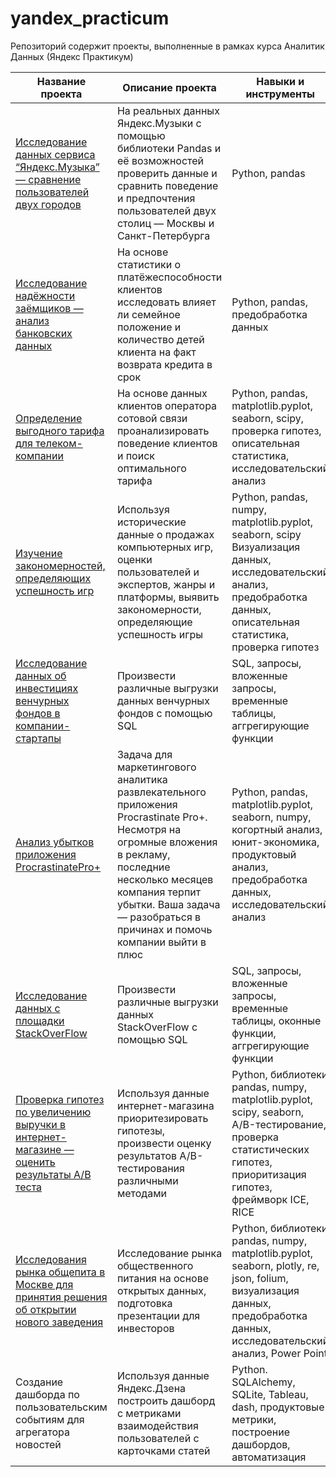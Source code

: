 # yandex_practicum
Репозиторий содержит проекты, выполненные в рамках курса Аналитик Данных (Яндекс Практикум)


| Название проекта  | Описание проекта | Навыки и инструменты
| ----------------- | ---------------- | ------------------- |
| [Исследование данных сервиса “Яндекс.Музыка” — сравнение пользователей двух городов](https://github.com/MorozovaLubov/yandex_practicum/tree/main/big_city_music) | На реальных данных Яндекс.Музыки c помощью библиотеки Pandas и её возможностей проверить данные и сравнить поведение и предпочтения пользователей двух столиц — Москвы и Санкт-Петербурга | Python, pandas |
| [Исследование надёжности заёмщиков — анализ банковских данных](https://github.com/MorozovaLubov/yandex_practicum/tree/main/bank_analysis) | На основе статистики о платёжеспособности клиентов исследовать влияет ли семейное положение и количество детей клиента на факт возврата кредита в срок| Python, pandas, предобработка данных |
|[Определение выгодного тарифа для телеком-компании](https://github.com/MorozovaLubov/yandex_practicum/tree/main/tariff) | На основе данных клиентов оператора сотовой связи проанализировать поведение клиентов и поиск оптимального тарифа | Python, pandas, matplotlib.pyplot, seaborn, scipy, проверка гипотез, описательная статистика, исследовательский анализ |
| [Изучение закономерностей, определяющих успешность игр](https://github.com/MorozovaLubov/yandex_practicum/tree/main/games) | Используя исторические данные о продажах компьютерных игр, оценки пользователей и экспертов, жанры и платформы, выявить закономерности, определяющие успешность игры | Python, pandas, numpy, matplotlib.pyplot, seaborn, scipy Визуализация данных, исследовательский анализ, предобработка данных, описательная статистика, проверка гипотез |
| [Исследование данных об инвестициях венчурных фондов в компании-стартапы](https://github.com/MorozovaLubov/yandex_practicum/tree/main/basic_sql) | Произвести различные выгрузки данных венчурных фондов с помощью SQL | SQL, запросы, вложенные запросы, временные таблицы, аггрегирующие функции |
| [Анализ убытков приложения ProcrastinatePro+](https://github.com/MorozovaLubov/yandex_practicum/tree/main/procrastinate_pro) | Задача для маркетингового аналитика развлекательного приложения Procrastinate Pro+. Несмотря на огромные вложения в рекламу, последние несколько месяцев компания терпит убытки. Ваша задача — разобраться в причинах и помочь компании выйти в плюс | Python, pandas, matplotlib.pyplot, seaborn, numpy, когортный анализ, юнит-экономика, продуктовый анализ, предобработка данных, исследовательский анализ |
| [Исследование данных с площадки StackOverFlow](https://github.com/MorozovaLubov/yandex_practicum/tree/main/advanced_sql) | Произвести различные выгрузки данных StackOverFlow с помощью SQL | SQL, запросы, вложенные запросы, временные таблицы, оконные функции, аггрегирующие функции |
| [Проверка гипотез по увеличению выручки в интернет-магазине — оценить результаты A/B теста](https://github.com/MorozovaLubov/yandex_practicum/tree/main/AB-test) | Используя данные интернет-магазина приоритезировать гипотезы, произвести оценку результатов A/B-тестирования различными методами | Python, библиотеки pandas, numpy, matplotlib.pyplot, scipy, seaborn, A/B-тестирование, проверка статистических гипотез, приоритизация гипотез, фреймворк ICE, RICE |
| [Исследования рынка общепита в Москве для принятия решения об открытии нового заведения](https://github.com/MorozovaLubov/yandex_practicum/tree/main/cafes) | Исследование рынка общественного питания на основе открытых данных, подготовка презентации для инвесторов | Python, библиотеки pandas, numpy, matplotlib.pyplot, seaborn, plotly, re, json, folium, визуализация данных, предобработка данных, исследовательский анализ, Power Point |
| Создание дашборда по пользовательским событиям для агрегатора новостей | Используя данные Яндекс.Дзена построить дашборд с метриками взаимодействия пользователей с карточками статей | Python. SQLAlchemy, SQLite, Tableau, dash, продуктовые метрики, построение дашбордов, автоматизация |
